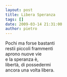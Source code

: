 ```yaml
---
layout: post
title: Libera Speranza
tags: []
date: 2009-03-14 21:31:00
author: pietro
---
```

Pochi ma forse bastanti<br/>restii piccoli frammenti<br/>aprono nuove vie<br/>e la speranza è,<br/>libertà, di possedermi<br/>ancora una volta libera.

